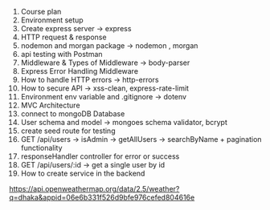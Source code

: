 1. Course plan
2. Environment setup
3. Create express server -> express
4. HTTP request & response
5. nodemon and morgan package -> nodemon , morgan
6. api testing with Postman
7. Middleware & Types of Middleware -> body-parser
8. Express Error Handling Middleware
9. How to handle HTTP errors -> http-errors
10. How to secure API -> xss-clean, express-rate-limit
11. Environment env variable and .gitignore -> dotenv
12. MVC Architecture
13. connect to mongoDB Database
14. User schema and model -> mongoes schema validator, bcrypt
15. create seed route for testing
16. GET /api/users -> isAdmin -> getAllUsers ->
    searchByName + pagination functionality
17. responseHandler controller for error or success
18. GET /api/users/:id -> get a single user by id
19. How to create service in the backend

https://api.openweathermap.org/data/2.5/weather?q=dhaka&appid=06e6b331f526d9bfe976cefed804616e
